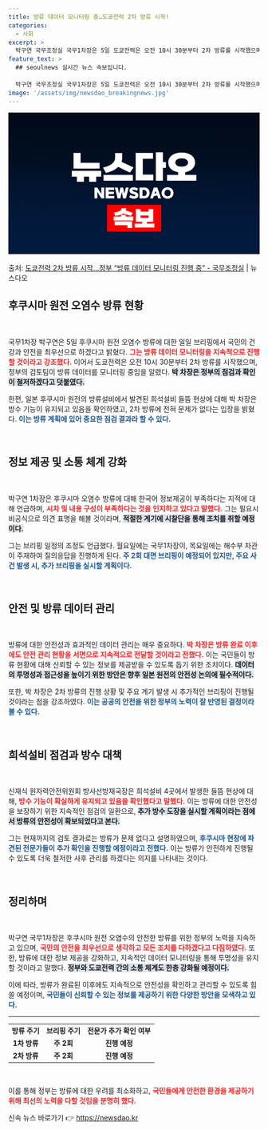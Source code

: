 ```yaml
---
title: 방류 데이터 모니터링 중…도쿄전력 2차 방류 시작!
categories:
  - 사회
excerpt: >
  박구연 국무조정실 국무1차장은 5일 도쿄전력은 오전 10시 30분부터 2차 방류를 시작했으며, 우리 검토팀도…
feature_text: >
  ## seoulnews 실시간 뉴스 속보입니다.

  박구연 국무조정실 국무1차장은 5일 도쿄전력은 오전 10시 30분부터 2차 방류를 시작했으며, 우리 검토팀도…
image: '/assets/img/newsdao_breakingnews.jpg'
---
```


![뉴스다오 속보](/assets/img/newsdao_breakingnews.jpg)

<p>출처: <a href="https://newsdao.kr/2082" rel="dofollow">도쿄전력 2차 방류 시작…정부 “방류 데이터 모니터링 진행 중”  - 국무조정실</a> | 뉴스다오</p>

<h2 data-ke-size="size26">후쿠시마 원전 오염수 방류 현황</h2>

<p data-ke-size="size16">&nbsp;</p>

국무1차장 박구연은 5일 후쿠시마 원전 오염수 방류에 대한 일일 브리핑에서 국민의 건강과 안전을 최우선으로 하겠다고 밝혔다. <b><span style="color: #ee2323;">그는 방류 데이터 모니터링을 지속적으로 진행할 것이라고 강조했다.</span></b> 이어서 도쿄전력은 오전 10시 30분부터 2차 방류를 시작했으며, 정부의 검토팀이 방류 데이터를 모니터링 중임을 알렸다. <b><span style="background-color: #21538527;">박 차장은 정부의 점검과 확인이 철저하겠다고 덧붙였다.</span></b>

한편, 일본 후쿠시마 원전의 방류설비에서 발견된 희석설비 들뜸 현상에 대해 박 차장은 방수 기능이 유지되고 있음을 확인하였고, 2차 방류에 전혀 문제가 없다는 입장을 밝혔다. <b><span style="color: #1a5490;">이는 방류 계획에 있어 중요한 점검 결과라 할 수 있다.</span></b>

<p data-ke-size="size16">&nbsp;</p>

<h2 data-ke-size="size26">정보 제공 및 소통 체계 강화</h2>

<p data-ke-size="size16">&nbsp;</p>

박구연 1차장은 후쿠시마 오염수 방류에 대해 한국어 정보제공이 부족하다는 지적에 대해 언급하며, <b><span style="color: #ee2323;">시차 및 내용 구성이 부족하다는 것을 인지하고 있다고 말했다.</span></b> 그는 필요시 비공식으로 의견 표명을 해볼 것이라며, <b><span style="background-color: #21538527;">적절한 계기에 시찰단을 통해 조치를 취할 예정이다.</span></b> 

그는 브리핑 일정의 조정도 언급했다. 월요일에는 국무1차장이, 목요일에는 해수부 차관이 주재하여 질의응답을 진행하게 된다. <b><span style="color: #1a5490;">주 2회 대면 브리핑이 예정되어 있지만, 주요 사건 발생 시, 추가 브리핑을 실시할 계획이다.</span></b>

<p data-ke-size="size16">&nbsp;</p>

<h2 data-ke-size="size26">안전 및 방류 데이터 관리</h2>

<p data-ke-size="size16">&nbsp;</p>

방류에 대한 안전성과 효과적인 데이터 관리는 매우 중요하다. <b><span style="color: #ee2323;">박 차장은 방류 완료 이후에도 안전 관리 현황을 서면으로 지속적으로 전달할 것이라고 전했다.</span></b> 이는 국민들이 방류 현황에 대해 신뢰할 수 있는 정보를 제공받을 수 있도록 돕기 위한 조치이다. <b><span style="background-color: #21538527;">데이터의 투명성과 접근성을 높이기 위한 방안은 향후 일본 원전의 안전성 논의에 필수적이다.</span></b>

또한, 박 차장은 2차 방류의 진행 상황 및 주요 계기 발생 시 추가적인 브리핑이 진행될 것이라는 점을 강조하였다. <b><span style="color: #1a5490;">이는 공공의 안전을 위한 정부의 노력이 잘 반영된 결정이라 볼 수 있다.</span></b>

<p data-ke-size="size16">&nbsp;</p>

<h2 data-ke-size="size26">희석설비 점검과 방수 대책</h2>

<p data-ke-size="size16">&nbsp;</p>

신재식 원자력안전위원회 방사선방재국장은 희석설비 4곳에서 발생한 들뜸 현상에 대해, <b><span style="color: #ee2323;">방수 기능이 확실하게 유지되고 있음을 확인했다고 말했다.</span></b> 이는 방류에 대한 안전성을 보장하기 위한 지속적인 점검의 일환으로, <b><span style="background-color: #21538527;">추가 방수 도장을 실시할 계획이라는 점에서 방류의 안전성이 확보되었다고 본다.</span></b>

그는 현재까지의 검토 결과로는 방류가 문제 없다고 설명하였으며, <b><span style="color: #1a5490;">후쿠시마 현장에 파견된 전문가들이 추가 확인을 진행할 예정이라고 전했다.</span></b> 이는 방류가 안전하게 진행될 수 있도록 더욱 철저한 사후 관리를 하겠다는 의지를 나타내는 것이다. 

<p data-ke-size="size16">&nbsp;</p>

<h2 data-ke-size="size26">정리하며</h2>

<p data-ke-size="size16">&nbsp;</p>

박구연 국무1차장은 후쿠시마 원전 오염수의 안전한 방류를 위한 정부의 노력을 지속하고 있으며, <b><span style="color: #ee2323;">국민의 안전을 최우선으로 생각하고 모든 조치를 다하겠다고 다짐하였다.</span></b> 또한, 방류에 대한 정보 제공을 강화하고, 지속적인 데이터 모니터링을 통해 투명성을 유지할 것이라고 말했다. <b><span style="background-color: #21538527;">정부와 도쿄전력 간의 소통 체계도 한층 강화될 예정이다.</span></b>

이에 따라, 방류가 완료된 이후에도 지속적으로 안전성을 확인하고 관리할 수 있도록 힘쓸 예정이며, <b><span style="color: #1a5490;">국민들이 신뢰할 수 있는 정보를 제공하기 위한 다양한 방안을 모색하고 있다.</span></b>

<hr>

<table style="width: 100%; border-collapse: collapse;">
    <tr>
        <td style="text-align: center; height: 17px;"><b>방류 주기</b></td>
        <td style="text-align: center; height: 17px;"><b>브리핑 주기</b></td>
        <td style="text-align: center; height: 17px;"><b>전문가 추가 확인 여부</b></td>
    </tr>
    <tr>
        <td style="text-align: center; height: 17px;"><b>1차 방류</b></td>
        <td style="text-align: center; height: 17px;"><b>주 2회</b></td>
        <td style="text-align: center; height: 17px;"><b>진행 예정</b></td>
    </tr>
    <tr>
        <td style="text-align: center; height: 17px;"><b>2차 방류</b></td>
        <td style="text-align: center; height: 17px;"><b>주 2회</b></td>
        <td style="text-align: center; height: 17px;"><b>진행 예정</b></td>
    </tr>
</table>

<p data-ke-size="size16">&nbsp;</p>

이를 통해 정부는 방류에 대한 우려를 최소화하고, <b><span style="color: #ee2323;">국민들에게 안전한 환경을 제공하기 위해 최선의 노력을 다할 것임을 분명히 했다.</span></b> 

신속 뉴스 바로가기 👉 <a href="https://newsdao.kr" rel="dofollow">https://newsdao.kr</a>


